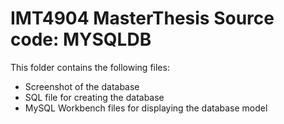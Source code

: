 # IMT4904 MasterThesis Source code: MYSQLDB

This folder contains the following files:
- Screenshot of the database
- SQL file for creating the database
- MySQL Workbench files for displaying the database model
